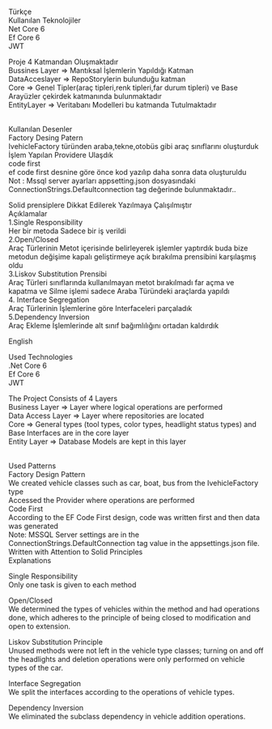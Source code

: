 Türkçe
<br/>
Kullanılan Teknolojiler
<br/>
Net Core 6
<br/>
Ef Core 6
<br />
JWT

Proje 4 Katmandan Oluşmaktadır
<br/>
Bussines Layer => Mantıksal İşlemlerin Yapıldığı Katman
<br/>
DataAcceslayer => RepoStorylerin bulunduğu katman
<br/>
Core => Genel Tipler(araç tipleri,renk tipleri,far durum tipleri) ve Base Arayüzler çekirdek katmanında bulunmaktadır 
<br/>
EntityLayer => Veritabanı Modelleri bu katmanda Tutulmaktadır

<br/>
Kullanılan Desenler
<br/>
Factory Desing Patern
<br/>
IvehicleFactory<T> türünden araba,tekne,otobüs gibi araç sınıflarını oluşturduk
<br/>
İşlem Yapılan Providere Ulaşdık
<br/>
code first 
<br/>
ef code first desnine göre önce kod yazılıp daha sonra data oluşturuldu
<br/>
Not : Mssql server ayarları appsetting.json dosyasındaki ConnectionStrings.Defaultconnection tag değerinde bulunmaktadır..

Solid prensiplere Dikkat Edilerek Yazılmaya Çalışılmıştır
<br />
Açıklamalar
<br />
1.Single Responsibility
<br/>
Her bir metoda Sadece bir iş verildi
<br/>
2.Open/Closed 
<br/>
Araç Türlerinin Metot içerisinde belirleyerek işlemler yaptırdık buda bize metodun değişime kapalı geliştirmeye açık bırakılma prensibini karşılaşmış oldu
<br/>
3.Liskov Substitution Prensibi
<br/>
Araç Türleri sınıflarında kullanılmayan metot bırakılmadı far açma ve kapatma ve Silme işlemi sadece Araba Türündeki araçlarda yapıldı
<br/>
4. Interface Segregation
<br/>
Araç Türlerinin İşlemlerine göre Interfaceleri parçaladık
<br/>
5.Dependency Inversion
<br/>
Araç Ekleme İşlemlerinde alt sınıf bağımlılığını ortadan kaldırdık


English

Used Technologies
<br/>
.Net Core 6
<br/>
Ef Core 6
<br/>
JWT

The Project Consists of 4 Layers
<br/>
Business Layer => Layer where logical operations are performed
<br/>
Data Access Layer => Layer where repositories are located
<br/>
Core => General types (tool types, color types, headlight status types) and Base Interfaces are in the core layer
<br/>
Entity Layer => Database Models are kept in this layer

<br/>
Used Patterns
<br/>
Factory Design Pattern
<br/>
We created vehicle classes such as car, boat, bus from the IvehicleFactory<T> type
<br/>
Accessed the Provider where operations are performed
<br/>
Code First
<br/>
According to the EF Code First design, code was written first and then data was generated
<br/>
Note: MSSQL Server settings are in the ConnectionStrings.DefaultConnection tag value in the appsettings.json file.
Written with Attention to Solid Principles
<br/>
Explanations
<br/>

Single Responsibility
<br/>
Only one task is given to each method
<br/>

Open/Closed
<br/>
We determined the types of vehicles within the method and had operations done, which adheres to the principle of being closed to modification and open to extension.
<br/>

Liskov Substitution Principle
<br/>
Unused methods were not left in the vehicle type classes; turning on and off the headlights and deletion operations were only performed on vehicle types of the car.
<br/>

Interface Segregation
<br/>
We split the interfaces according to the operations of vehicle types.
<br/>

Dependency Inversion
<br/>
We eliminated the subclass dependency in vehicle addition operations.
